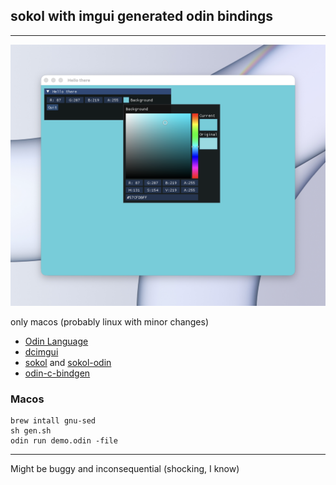## sokol with imgui generated odin bindings

---

![Demo](media/demo.png)

only macos (probably linux with minor changes)

- [Odin Language](https://odin-lang.org/)
- [dcimgui](https://github.com/floooh/dcimgui)
- [sokol](https://github.com/floooh/sokol) and [sokol-odin](https://github.com/floooh/sokol-odin)
- [odin-c-bindgen](https://github.com/karl-zylinski/odin-c-bindgen)

### Macos

```
brew intall gnu-sed
sh gen.sh
odin run demo.odin -file
```

---

Might be buggy and inconsequential (shocking, I know)
